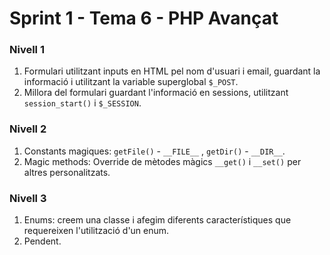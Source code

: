 # Sprint 1 - Tema 6 - PHP Avançat

### Nivell 1
1) Formulari utilitzant inputs en HTML pel nom d'usuari i email, guardant la informació i utilitzant la variable superglobal `$_POST`.
2) Millora del formulari guardant l'informació en sessions, utilitzant `session_start()` i `$_SESSION`.

### Nivell 2
1) Constants magiques: `getFile()` - `__FILE__` , `getDir()` - `__DIR__`.
2) Magic methods: Override de mètodes màgics `__get()` i `__set()` per altres personalitzats.

### Nivell 3
1) Enums: creem una classe i afegim diferents característiques que requereixen l'utilització d'un enum.
2) Pendent.
